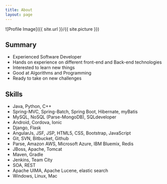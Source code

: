 ```yaml
---
title: About
layout: page
---
```

![Profile Image]({{ site.url }}/{{ site.picture }})


<h2>Summary</h2>
<ul class="summary">
<li>Experienced Software Developer</li>
<li>Hands on experience on different front-end and Back-end technologies</li>
<li>Interested to learn new things</li>
<li>Good at Algorithms and Programming</li>
<li>Ready to take on new challenges</li>
</ul>


<h2>Skills</h2>

<ul class="skill-list">
	<li>Java, Python, C++</li>
	<li>Spring-MVC, Spring-Batch, Spring Boot, Hibernate, myBatis</li>
	<li>MySQL, NoSQL (Parse-MongoDB), SQLdeveloper</li>
	<li>Android, Cordova, Ionic</li>
	<li>Django, Flask</li>
	<li>AngularJs, JSF, JSP, HTML5, CSS, Bootstrap, JavaScript</li>
	<li>Git, SVN, Bitbucket, Github</li>
	<li>Parse, Amazon AWS, Microsoft Azure, IBM Bluemix, Redis</li>
	<li>JBoss, Apache, Tomcat</li>
	<li>Maven, Gradle</li>
	<li>Jenkins, Team City</li>
	<li>SOA, REST</li>
	<li>Apache UIMA, Apache Lucene, elastic search</li>
	<li>Windows, Linux, Mac</li>
</ul>


